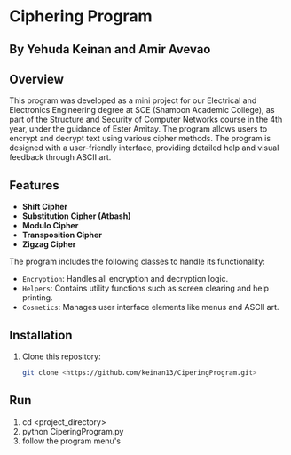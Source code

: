 # Ciphering Program
## By Yehuda Keinan and Amir Avevao

## Overview

This program was developed as a mini project for our Electrical and Electronics Engineering degree at SCE (Shamoon Academic College), as part of the Structure and Security of Computer Networks course in the 4th year, under the guidance of Ester Amitay.
The program allows users to encrypt and decrypt text using various cipher methods. 
The program is designed with a user-friendly interface, providing detailed help and visual feedback through ASCII art.

## Features

- **Shift Cipher**
- **Substitution Cipher (Atbash)**
- **Modulo Cipher**
- **Transposition Cipher**
- **Zigzag Cipher**

The program includes the following classes to handle its functionality:

- `Encryption`: Handles all encryption and decryption logic.
- `Helpers`: Contains utility functions such as screen clearing and help printing.
- `Cosmetics`: Manages user interface elements like menus and ASCII art.

## Installation

1. Clone this repository:
   ```sh
   git clone <https://github.com/keinan13/CiperingProgram.git>

## Run 

1. cd <project_directory>
2. python CiperingProgram.py
3. follow the program menu's
